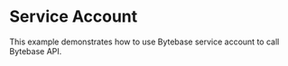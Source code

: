 # Service Account

This example demonstrates how to use Bytebase service account to call Bytebase API.
